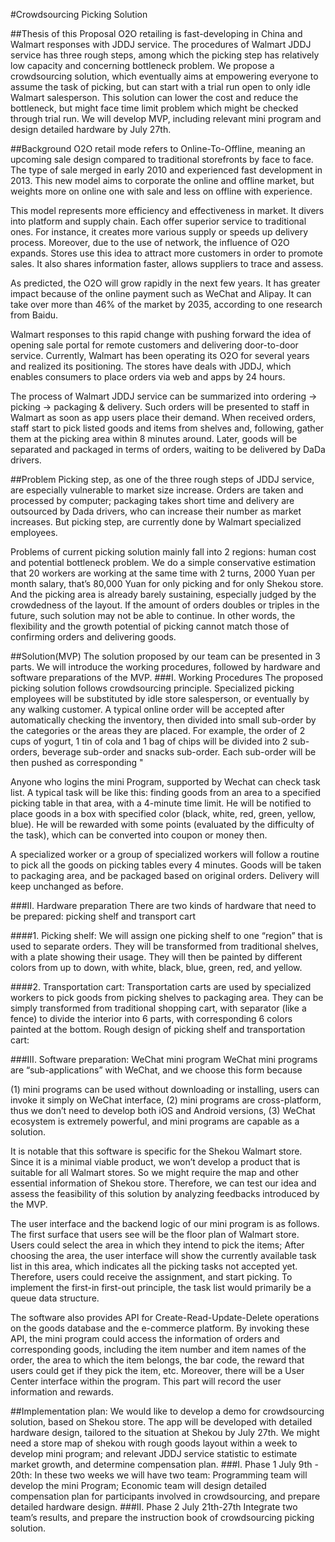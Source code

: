 #Crowdsourcing Picking Solution

##Thesis of this Proposal
O2O retailing is fast-developing in China and Walmart responses with JDDJ service. The procedures of Walmart JDDJ service has three rough steps, among which the picking step has relatively low capacity and concerning bottleneck problem. We propose a crowdsourcing solution, which eventually aims at empowering everyone to assume the task of picking, but can start with a trial run open to only idle Walmart salesperson. This solution can lower the cost and reduce the bottleneck, but might face time limit problem which might be checked through trial run. We will develop MVP, including relevant mini program and design detailed hardware by July 27th.

##Background
O2O retail mode refers to Online-To-Offline, meaning an upcoming sale design compared to traditional storefronts by face to face. The type of sale merged in early 2010 and experienced fast development in 2013. This new model aims to corporate the online and offline market, but weights more on online one with sale and less on offline with experience. 

This model represents more efficiency and effectiveness in market. It divers into platform and supply chain. Each offer superior service to traditional ones. For instance, it creates more various supply or speeds up delivery process. Moreover, due to the use of network, the influence of O2O expands. Stores use this idea to attract more customers in order to promote sales. It also shares information faster, allows suppliers to trace and assess. 

As predicted, the O2O will grow rapidly in the next few years. It has greater impact because of the online payment such as WeChat and Alipay. It can take over more than 46% of the market by 2035, according to one research from Baidu. 

Walmart responses to this rapid change with pushing forward the idea of opening sale portal for remote customers and delivering door-to-door service. Currently, Walmart has been operating its O2O for several years and realized its positioning. The stores have deals with JDDJ, which enables consumers to place orders via web and apps by 24 hours. 

The process of Walmart JDDJ service can be summarized into ordering → picking → packaging & delivery. Such orders will be presented to staff in Walmart as soon as app users place their demand. When received orders, staff start to pick listed goods and items from shelves and, following, gather them at the picking area within 8 minutes around. Later, goods will be separated and packaged in terms of orders, waiting to be delivered by DaDa drivers. 

##Problem
Picking step, as one of the three rough steps of JDDJ service, are especially vulnerable to market size increase. Orders are taken and processed by computer; packaging takes short time and delivery are outsourced by Dada drivers, who can increase their number as market increases. But picking step, are currently done by Walmart specialized employees.

Problems of current picking solution mainly fall into 2 regions: human cost and potential bottleneck problem. We do a simple conservative estimation that 20 workers are working at the same time with 2 turns, 2000 Yuan per month salary, that’s 80,000 Yuan for only picking and for only Shekou store. And the picking area is already barely sustaining, especially judged by the crowdedness of the layout. If the amount of orders doubles or triples in the future, such solution may not be able to continue. In other words, the flexibility and the growth potential of picking cannot match those of confirming orders and delivering goods.

##Solution(MVP)
The solution proposed by our team can be presented in 3 parts. We will introduce the working procedures, followed by hardware and software preparations of the MVP.
###I.	Working Procedures
The proposed picking solution follows crowdsourcing principle. Specialized picking employees will be substituted by idle store salesperson, or eventually by any walking customer. 
A typical online order will be accepted after automatically checking the inventory, then divided into small sub-order by the categories or the areas they are placed. For example, the order of 2 cups of yogurt, 1 tin of cola and 1 bag of chips will be divided into 2 sub-orders, beverage sub-order and snacks sub-order. Each sub-order will be then pushed as corresponding "

Anyone who logins the mini Program, supported by Wechat can check task list. A typical task will be like this: finding goods from an area to a specified picking table in that area, with a 4-minute time limit. He will be notified to place goods in a box with specified color (black, white, red, green, yellow, blue). He will be rewarded with some points (evaluated by the difficulty of the task), which can be converted into coupon or money then.

A specialized worker or a group of specialized workers will follow a routine to pick all the goods on picking tables every 4 minutes. Goods will be taken to packaging area, and be packaged based on original orders. Delivery will keep unchanged as before.

###II.	Hardware preparation
There are two kinds of hardware that need to be prepared: picking shelf and transport cart

####1.	Picking shelf:
We will assign one picking shelf to one “region” that is used to separate orders. They will be transformed from traditional shelves, with a plate showing their usage. They will then be painted by different colors from up to down, with white, black, blue, green, red, and yellow.

####2.	Transportation cart:
Transportation carts are used by specialized workers to pick goods from picking shelves to packaging area. They can be simply transformed from traditional shopping cart, with separator (like a fence) to divide the interior into 6 parts, with corresponding 6 colors painted at the bottom.
Rough design of picking shelf and transportation cart:
 
###III.	Software preparation: WeChat mini program
WeChat mini programs are “sub-applications” with WeChat, and we choose this form because 

(1) mini programs can be used without downloading or installing, users can invoke it simply on WeChat interface, 
(2) mini programs are cross-platform, thus we don’t need to develop both iOS and Android versions, 
(3) WeChat ecosystem is extremely powerful, and mini programs are capable as a solution.

It is notable that this software is specific for the Shekou Walmart store. Since it is a minimal viable product, we won’t develop a product that is suitable for all Walmart stores. So we might require the map and other essential information of Shekou store. Therefore, we can test our idea and assess the feasibility of this solution by analyzing feedbacks introduced by the MVP.

The user interface and the backend logic of our mini program is as follows. The first surface that users see will be the floor plan of Walmart store. Users could select the area in which they intend to pick the items; After choosing the area, the user interface will show the currently available task list in this area, which indicates all the picking tasks not accepted yet. Therefore, users could receive the assignment, and start picking. To implement the first-in first-out principle, the task list would primarily be a queue data structure.

The software also provides API for Create-Read-Update-Delete operations on the goods database and the e-commerce platform. By invoking these API, the mini program could access the information of orders and corresponding goods, including the item number and item names of the order, the area to which the item belongs, the bar code, the reward that users could get if they pick the item, etc.
Moreover, there will be a User Center interface within the program. This part will record the user information and rewards.

##Implementation plan:
We would like to develop a demo for crowdsourcing solution, based on Shekou store. The app will be developed with detailed hardware design, tailored to the situation at Shekou by July 27th. We might need a store map of shekou with rough goods layout within a week to develop mini program; and relevant JDDJ service statistic to estimate market growth, and determine compensation plan.
###I.	Phase 1 July 9th - 20th:
In these two weeks we will have two team:
Programming team will develop the mini Program; 
Economic team will design detailed compensation plan for participants involved in crowdsourcing, and prepare detailed hardware design.
###II.	Phase 2 July 21th-27th
Integrate two team’s results, and prepare the instruction book of crowdsourcing picking solution.

